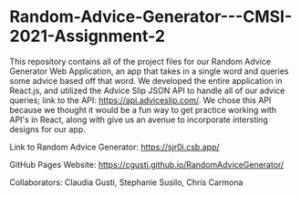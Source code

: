 # Random-Advice-Generator---CMSI-2021-Assignment-2

This repository contains all of the project files for our Random Advice Generator Web Application, an app that takes in a single word and queries some advice based off that word. We developed the entire application in React.js, and utilized the Advice Slip JSON API to handle all of our advice queries; link to the API: https://api.adviceslip.com/. We chose this API because we thought it would be a fun way to get practice working with API's in React, along with give us an avenue to incorporate intersting designs for our app.

Link to Random Advice Generator: https://sjr0i.csb.app/

GitHub Pages Website: https://cgusti.github.io/RandomAdviceGenerator/

Collaborators: Claudia Gusti, Stephanie Susilo, Chris Carmona

